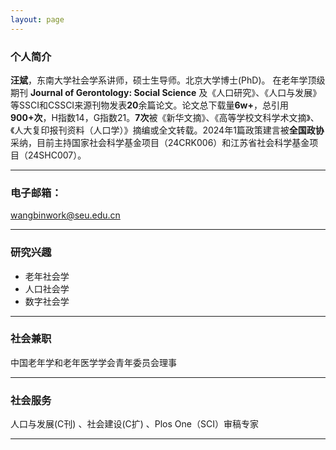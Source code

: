 ```yaml
---
layout: page
---
```


### 个人简介

**汪斌**，东南大学社会学系讲师，硕士生导师。北京大学博士(PhD)。
在老年学顶级期刊 **Journal of Gerontology: Social Science** 及《人口研究》、《人口与发展》等SSCI和CSSCI来源刊物发表**20**余篇论文。论文总下载量**6w+**，总引用**900+次**，H指数14，G指数21。**7次**被《新华文摘》、《高等学校文科学术文摘》、《人大复印报刊资料（人口学）》摘编或全文转载。2024年1篇政策建言被**全国政协**采纳，目前主持国家社会科学基金项目（24CRK006）和江苏省社会科学基金项目（24SHC007）。

---

### 电子邮箱：

wangbinwork@seu.edu.cn

---

### 研究兴趣

- 老年社会学
- 人口社会学
- 数字社会学

---

### 社会兼职

中国老年学和老年医学学会青年委员会理事

---

### 社会服务

人口与发展(C刊) 、社会建设(C扩) 、Plos One（SCI）审稿专家

---

<!-- 加载页面  提取内容 -->
<div id="dynamic-content">
  <p> </p>
</div>

<script>
  // 需要加载的页面列表（采用绝对 URL）
  const pages = [
    "https://bwphd.github.io/publications/",
    "https://bwphd.github.io/awards/",
    "https://bwphd.github.io/teach/",
    "https://bwphd.github.io/blogs/"
  ];

  async function loadContent() {
    const contentDiv = document.getElementById("dynamic-content");
    contentDiv.innerHTML = ""; // 清空加载提示

    for (const page of pages) {
      try {
        const response = await fetch(page);
        const text = await response.text();

        // 提取 <body> 标签内部的 HTML 内容
        const tempDiv = document.createElement("div");
        tempDiv.innerHTML = text;
        const bodyContent = tempDiv.querySelector("body");

        if (bodyContent) {
          contentDiv.innerHTML += bodyContent.innerHTML;
        } else {
          contentDiv.innerHTML += `<p>无法加载 ${page}</p>`;
        }
      } catch (error) {
        contentDiv.innerHTML += `<p>加载 ${page} 失败</p>`;
      }
    }
  }

  // 页面加载完成后自动调用加载函数
  loadContent();
</script>
